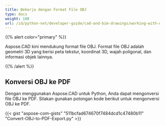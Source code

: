 ```yaml
---
title: Bekerja dengan Format File OBJ
type: docs
weight: 180
url: /id/python-net/developer-guide/cad-and-bim-drawings/working-with-obj-file-format/
---
```


{{% alert color="primary" %}}

Aspose.CAD kini mendukung format file OBJ. Format file OBJ adalah geometri 3D yang berisi peta tekstur, koordinat 3D, wajah poligonal, dan informasi objek lainnya.

{{% /alert %}}

## **Konversi OBJ ke PDF**

Dengan menggunakan Aspose.CAD untuk Python, Anda dapat mengonversi file OBJ ke PDF. Silakan gunakan potongan kode berikut untuk mengonversi OBJ ke PDF.

{{< gist "aspose-com-gists" "511bcfad674670f7484dcd1c47480b11" "Convert-OBJ-to-PDF-Export.py" >}}
